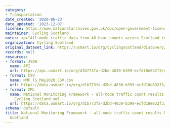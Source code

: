 ```yaml
---
category:
- Transportation
date_created: '2020-06-23'
date_updated: '2023-12-07'
license: https://www.nationalarchives.gov.uk/doc/open-government-licence/version/3/
maintainer: Cycling Scotland
notes: <p>"All-mode traffic data from 48-hour counts across Scotland in May 2020"</p>
organization: Cycling Scotland
original_dataset_link: https://usmart.io/org/cyclingscotland/discovery/discovery-view-detail/efd6da79-b22b-404b-86f4-dfd2987ba92e
records: null
resources:
- format: JSON
  name: API
  url: https://api.usmart.io/org/d1b773fa-d2bd-4830-b399-ecfd18e832f3/c8363aa0-5cff-40ba-b60a-893455bc1e0b/3/urql
- format: CSV
  name: NMF_TS_May2020_CSV.csv
  url: https://data.usmart.io/org/d1b773fa-d2bd-4830-b399-ecfd18e832f3/resource?resourceGUID=a238bc4b-b71b-4c9b-b3e9-f3d96455309d
- format: XML
  name: National Monitoring Framework - all-mode traffic count results May 2020 -
    Cycling Scotland.xml
  url: https://data.usmart.io/org/d1b773fa-d2bd-4830-b399-ecfd18e832f3/resource?resourceGUID=b00b0df0-fbdf-47aa-833d-1eea8e7bef50
schema: default
title: National Monitoring Framework - all-mode traffic count results May 2020 - Cycling
  Scotland
---
```

